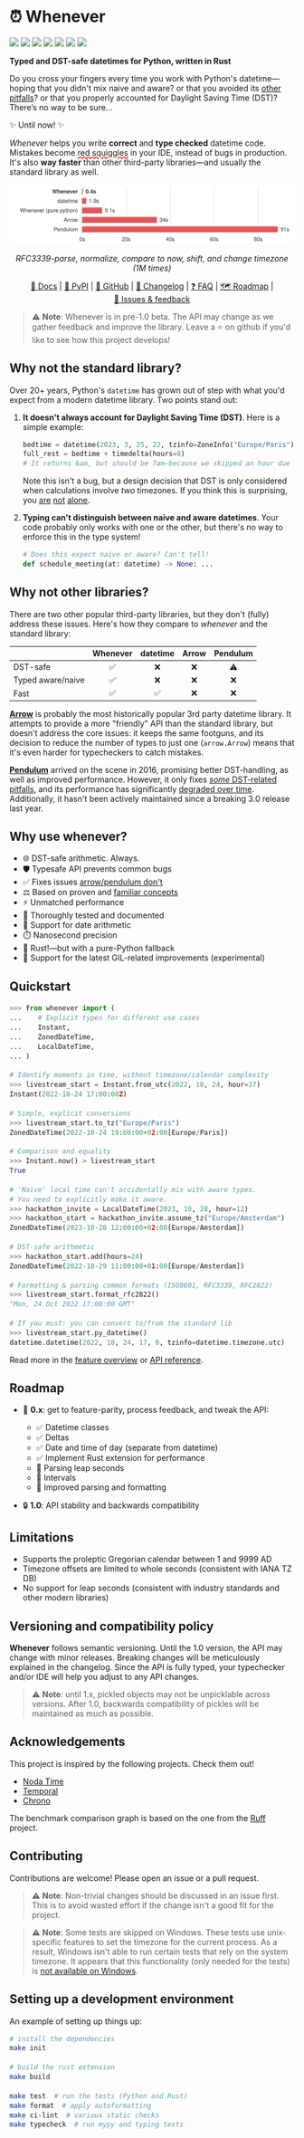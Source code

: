 # ⏰ Whenever

[![](https://img.shields.io/pypi/v/whenever.svg?style=flat-square&color=blue)](https://pypi.python.org/pypi/whenever)
[![](https://img.shields.io/pypi/pyversions/whenever.svg?style=flat-square)](https://pypi.python.org/pypi/whenever)
[![](https://img.shields.io/pypi/l/whenever.svg?style=flat-square&color=blue)](https://pypi.python.org/pypi/whenever)
[![](https://img.shields.io/badge/mypy-strict-forestgreen?style=flat-square)](https://mypy.readthedocs.io/en/stable/command_line.html#cmdoption-mypy-strict)
[![](https://img.shields.io/badge/coverage-100%25-forestgreen?style=flat-square)](https://github.com/ariebovenberg/whenever)
[![](https://img.shields.io/github/actions/workflow/status/ariebovenberg/whenever/tests.yml?branch=main&style=flat-square)](https://github.com/ariebovenberg/whenever)
[![](https://img.shields.io/readthedocs/whenever.svg?style=flat-square)](http://whenever.readthedocs.io/)

**Typed and DST-safe datetimes for Python, written in Rust**

Do you cross your fingers every time you work with Python's datetime—hoping that you didn't mix naive and aware?
or that you avoided its [other pitfalls](https://dev.arie.bovenberg.net/blog/python-datetime-pitfalls/)?
or that you properly accounted for Daylight Saving Time (DST)?
There’s no way to be sure...

✨ Until now! ✨

*Whenever* helps you write **correct** and **type checked** datetime code.
Mistakes become <span style="text-decoration: underline; text-decoration-color: red; text-decoration-style: wavy">red squiggles</span> in your IDE, instead of bugs in production.
It's also **way faster** than other third-party libraries—and usually the standard library as well.

  <p align="center">
    <picture align="center">
        <source media="(prefers-color-scheme: dark)" srcset="https://raw.githubusercontent.com/ariebovenberg/whenever/rust/benchmarks/comparison/graph-dark.svg">
        <source media="(prefers-color-scheme: light)" srcset="https://raw.githubusercontent.com/ariebovenberg/whenever/rust/benchmarks/comparison/graph-light.svg">
        <img alt="Shows a bar chart with benchmark results." src="https://raw.githubusercontent.com/ariebovenberg/whenever/rust/benchmarks/comparison/graph-light.svg">
    </picture>
  </p>

  <p align="center" style="font-size: 14px">
    <i>RFC3339-parse, normalize, compare to now, shift, and change timezone (1M times)</i>
  </p>

<div align="center">

[📖 Docs](https://whenever.readthedocs.io) |
[🐍 PyPI](https://pypi.org/project/whenever/) |
[🐙 GitHub](https://github.com/ariebovenberg/whenever) |
[🚀 Changelog](https://whenever.readthedocs.io/en/latest/changelog.html) |
[❓ FAQ](https://whenever.readthedocs.io/en/latest/faq.html) |
[🗺️ Roadmap](#roadmap) |
[💬 Issues & feedback](https://github.com/ariebovenberg/whenever/issues)

</div>

> ⚠️ **Note**: Whenever is in pre-1.0 beta. The API may change
> as we gather feedback and improve the library.
> Leave a ⭐️ on github if you'd like to see how this project develops!

## Why not the standard library?

Over 20+ years, Python's `datetime` has grown
out of step with what you'd expect from a modern datetime library.
Two points stand out:

1. **It doesn't always account for Daylight Saving Time (DST)**.
   Here is a simple example:

   ```python
   bedtime = datetime(2023, 3, 25, 22, tzinfo=ZoneInfo("Europe/Paris"))
   full_rest = bedtime + timedelta(hours=8)
   # It returns 6am, but should be 7am—because we skipped an hour due to DST!
   ```

   Note this isn't a bug, but a design decision that DST is only considered
   when calculations involve *two* timezones.
   If you think this is surprising, you
   [are](https://github.com/python/cpython/issues/91618)
   [not](https://github.com/python/cpython/issues/116035)
   [alone](https://github.com/python/cpython/issues/112638).

2. **Typing can't distinguish between naive and aware datetimes**.
   Your code probably only works with one or the other,
   but there's no way to enforce this in the type system!

   ```python
   # Does this expect naive or aware? Can't tell!
   def schedule_meeting(at: datetime) -> None: ...
   ```

## Why not other libraries?

There are two other popular third-party libraries, but they don't (fully)
address these issues. Here's how they compare to *whenever* and the standard library:

<div align="center">

|                   | Whenever | datetime | Arrow | Pendulum |
|-------------------|:--------:|:--------:|:-----:|:--------:|
|      DST-safe     |     ✅    |     ❌    |   ❌   |     ⚠️    |
| Typed aware/naive |     ✅    |     ❌    |   ❌   |     ❌    |
|        Fast       |     ✅    |     ✅    |   ❌   |     ❌    |

</div>

[**Arrow**](https://pypi.org/project/arrow/)
is probably the most historically popular 3rd party datetime library.
It attempts to provide a more "friendly" API than the standard library,
but doesn't address the core issues:
it keeps the same footguns, and its decision to reduce the number
of types to just one (``arrow.Arrow``) means that it's even harder
for typecheckers to catch mistakes.

[**Pendulum**](https://pypi.org/project/pendulum/)
arrived on the scene in 2016, promising better DST-handling,
as well as improved performance.
However, it only fixes [*some* DST-related pitfalls](https://dev.arie.bovenberg.net/blog/python-datetime-pitfalls/#datetime-library-scorecard),
and its performance has significantly [degraded over time](https://github.com/sdispater/pendulum/issues/818).
Additionally, it hasn't been actively maintained since a breaking 3.0 release last year.

## Why use whenever?

- 🌐 DST-safe arithmetic. Always.
- 🛡️ Typesafe API prevents common bugs
- ✅ Fixes issues [arrow/pendulum don't](https://dev.arie.bovenberg.net/blog/python-datetime-pitfalls/#datetime-library-scorecard)
- ⚖️  Based on proven and [familiar concepts](https://www.youtube.com/watch?v=saeKBuPewcU)
- ⚡️ Unmatched performance
- 💎 Thoroughly tested and documented
- 📆 Support for date arithmetic
- ⏱️ Nanosecond precision
- 🦀 Rust!—but with a pure-Python fallback
- 🚀 Support for the latest GIL-related improvements (experimental)

## Quickstart

```python
>>> from whenever import (
...    # Explicit types for different use cases
...    Instant,
...    ZonedDateTime,
...    LocalDateTime,
... )

# Identify moments in time, without timezone/calendar complexity
>>> livestream_start = Instant.from_utc(2022, 10, 24, hour=17)
Instant(2022-10-24 17:00:00Z)

# Simple, explicit conversions
>>> livestream_start.to_tz("Europe/Paris")
ZonedDateTime(2022-10-24 19:00:00+02:00[Europe/Paris])

# Comparison and equality
>>> Instant.now() > livestream_start
True

# 'Naive' local time can't accidentally mix with aware types.
# You need to explicitly make it aware.
>>> hackathon_invite = LocalDateTime(2023, 10, 28, hour=12)
>>> hackathon_start = hackathon_invite.assume_tz("Europe/Amsterdam")
ZonedDateTime(2023-10-28 12:00:00+02:00[Europe/Amsterdam])

# DST-safe arithmetic
>>> hackathon_start.add(hours=24)
ZonedDateTime(2022-10-29 11:00:00+01:00[Europe/Amsterdam])

# Formatting & parsing common formats (ISO8601, RFC3339, RFC2822)
>>> livestream_start.format_rfc2822()
"Mon, 24 Oct 2022 17:00:00 GMT"

# If you must: you can convert to/from the standard lib
>>> livestream_start.py_datetime()
datetime.datetime(2022, 10, 24, 17, 0, tzinfo=datetime.timezone.utc)
```

Read more in the [feature overview](https://whenever.readthedocs.io/en/latest/overview.html)
or [API reference](https://whenever.readthedocs.io/en/latest/api.html).

## Roadmap

- 🧪 **0.x**: get to feature-parity, process feedback, and tweak the API:

  - ✅ Datetime classes
  - ✅ Deltas
  - ✅ Date and time of day (separate from datetime)
  - ✅ Implement Rust extension for performance
  - 🚧 Parsing leap seconds
  - 🚧 Intervals
  - 🚧 Improved parsing and formatting
- 🔒 **1.0**: API stability and backwards compatibility

## Limitations

- Supports the proleptic Gregorian calendar between 1 and 9999 AD
- Timezone offsets are limited to whole seconds (consistent with IANA TZ DB)
- No support for leap seconds (consistent with industry standards and other modern libraries)

## Versioning and compatibility policy

**Whenever** follows semantic versioning.
Until the 1.0 version, the API may change with minor releases.
Breaking changes will be meticulously explained in the changelog.
Since the API is fully typed, your typechecker and/or IDE
will help you adjust to any API changes.

> ⚠️ **Note**: until 1.x, pickled objects may not be unpicklable across
> versions. After 1.0, backwards compatibility of pickles will be maintained
> as much as possible.

## Acknowledgements

This project is inspired by the following projects. Check them out!

- [Noda Time](https://nodatime.org/)
- [Temporal](https://tc39.es/proposal-temporal/docs/)
- [Chrono](https://docs.rs/chrono/latest/chrono/)

The benchmark comparison graph is based on the one from the [Ruff](https://github.com/astral-sh/ruff) project.

## Contributing

Contributions are welcome! Please open an issue or a pull request.

> ⚠️ **Note**: Non-trivial changes should be discussed in an issue first.
> This is to avoid wasted effort if the change isn't a good fit for the project.

> ⚠️ **Note**: Some tests are skipped on Windows.
> These tests use unix-specific features to set the timezone for the current process.
> As a result, Windows isn't able to run certain tests that rely on the system timezone.
> It appears that this functionality (only needed for the tests) is
> [not available on Windows](https://stackoverflow.com/questions/62004265/python-3-time-tzset-alternative-for-windows>).

## Setting up a development environment

An example of setting up things up:

```bash
# install the dependencies
make init

# build the rust extension
make build

make test  # run the tests (Python and Rust)
make format  # apply autoformatting
make ci-lint  # various static checks
make typecheck  # run mypy and typing tests
```
